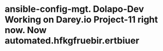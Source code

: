 # ansible-config-mgt. Dolapo-Dev Working on Darey.io Project-11 right now. Now automated.hfkgfruebir.ertbiuer
